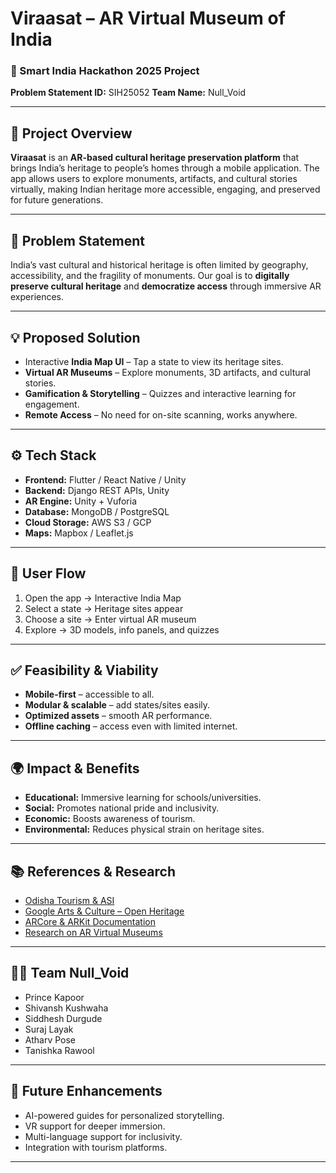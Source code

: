 # Viraasat – AR Virtual Museum of India

### 🚀 Smart India Hackathon 2025 Project

**Problem Statement ID:** SIH25052
**Team Name:** Null\_Void

---

## 📌 Project Overview

**Viraasat** is an **AR-based cultural heritage preservation platform** that brings India’s heritage to people’s homes through a mobile application.
The app allows users to explore monuments, artifacts, and cultural stories virtually, making Indian heritage more accessible, engaging, and preserved for future generations.

---

## 🎯 Problem Statement

India’s vast cultural and historical heritage is often limited by geography, accessibility, and the fragility of monuments.
Our goal is to **digitally preserve cultural heritage** and **democratize access** through immersive AR experiences.

---

## 💡 Proposed Solution

* Interactive **India Map UI** – Tap a state to view its heritage sites.
* **Virtual AR Museums** – Explore monuments, 3D artifacts, and cultural stories.
* **Gamification & Storytelling** – Quizzes and interactive learning for engagement.
* **Remote Access** – No need for on-site scanning, works anywhere.

---

## ⚙️ Tech Stack

* **Frontend:** Flutter / React Native / Unity
* **Backend:** Django REST APIs, Unity
* **AR Engine:** Unity + Vuforia
* **Database:** MongoDB / PostgreSQL
* **Cloud Storage:** AWS S3 / GCP
* **Maps:** Mapbox / Leaflet.js

---

## 🔄 User Flow

1. Open the app → Interactive India Map
2. Select a state → Heritage sites appear
3. Choose a site → Enter virtual AR museum
4. Explore → 3D models, info panels, and quizzes

---

## ✅ Feasibility & Viability

* **Mobile-first** – accessible to all.
* **Modular & scalable** – add states/sites easily.
* **Optimized assets** – smooth AR performance.
* **Offline caching** – access even with limited internet.

---

## 🌍 Impact & Benefits

* **Educational:** Immersive learning for schools/universities.
* **Social:** Promotes national pride and inclusivity.
* **Economic:** Boosts awareness of tourism.
* **Environmental:** Reduces physical strain on heritage sites.

---

## 📚 References & Research

* [Odisha Tourism & ASI](https://odishatourism.gov.in/content/tourism/en.html)
* [Google Arts & Culture – Open Heritage](https://artsandculture.google.com/project/openheritage)
* [ARCore & ARKit Documentation](https://developers.google.com/ar)
* [Research on AR Virtual Museums](https://www.frontiersin.org/journals/virtual-reality/articles/10.3389/frvir.2023.1240562/full)

---

## 👨‍💻 Team Null_Void

* Prince Kapoor
* Shivansh Kushwaha
* Siddhesh Durgude
* Suraj Layak
* Atharv Pose
* Tanishka Rawool

---

## 📌 Future Enhancements

* AI-powered guides for personalized storytelling.
* VR support for deeper immersion.
* Multi-language support for inclusivity.
* Integration with tourism platforms.

---
